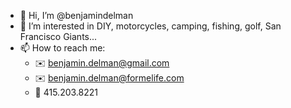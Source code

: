 - 👋 Hi, I’m @benjamindelman
- 👀 I’m interested in DIY, motorcycles, camping, fishing, golf, San Francisco Giants...
- 📫 How to reach me:
  - ✉️ benjamin.delman@gmail.com
  - ✉️ benjamin.delman@formelife.com
  - 📱 415.203.8221

<!---
benjamindelman/benjamindelman is a ✨ special ✨ repository because its `README.md` (this file) appears on your GitHub profile.
You can click the Preview link to take a look at your changes.
--->
